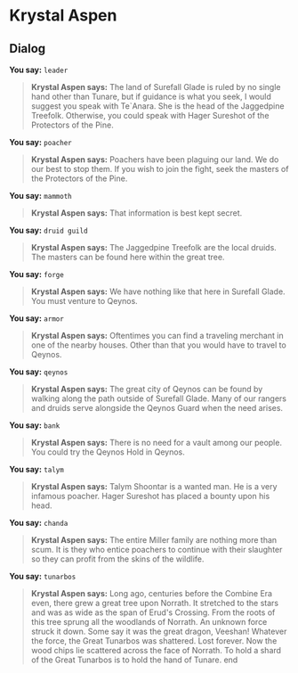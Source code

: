 # Krystal Aspen
## Dialog

**You say:** `leader`



>**Krystal Aspen says:** The land of Surefall Glade is ruled by no single hand other than Tunare, but if guidance is what you seek, I would suggest you speak with Te\`Anara.  She is the head of the Jaggedpine Treefolk.  Otherwise, you could speak with Hager Sureshot of the Protectors of the Pine.

**You say:** `poacher`



>**Krystal Aspen says:** Poachers have been plaguing our land.  We do our best to stop them.  If you wish to join the fight, seek the masters of the Protectors of the Pine.

**You say:** `mammoth`



>**Krystal Aspen says:** That information is best kept secret.

**You say:** `druid guild`



>**Krystal Aspen says:** The Jaggedpine Treefolk are the local druids.  The masters can be found here within the great tree.

**You say:** `forge`



>**Krystal Aspen says:** We have nothing like that here in Surefall Glade.  You must venture to Qeynos.

**You say:** `armor`



>**Krystal Aspen says:** Oftentimes you can find a traveling merchant in one of the nearby houses.  Other than that you would have to travel to Qeynos.

**You say:** `qeynos`



>**Krystal Aspen says:** The great city of Qeynos can be found by walking along the path outside of Surefall Glade.  Many of our rangers and druids serve alongside the Qeynos Guard when the need arises.

**You say:** `bank`



>**Krystal Aspen says:** There is no need for a vault among our people.  You could try the Qeynos Hold in Qeynos.

**You say:** `talym`



>**Krystal Aspen says:** Talym Shoontar is a wanted man.  He is a very infamous poacher.  Hager Sureshot has placed a bounty upon his head.

**You say:** `chanda`



>**Krystal Aspen says:** The entire Miller family are nothing more than scum.  It is they who entice poachers to continue with their slaughter so they can profit from the skins of the wildlife.





**You say:** `tunarbos`



>**Krystal Aspen says:** Long ago, centuries before the Combine Era even, there grew a great tree upon Norrath.  It stretched to the stars and was as wide as the span of Erud's Crossing.  From the roots of this tree sprung all the woodlands of Norrath.  An unknown force struck it down.  Some say it was the great dragon, Veeshan!  Whatever the force, the Great Tunarbos was shattered.  Lost forever.  Now the wood chips lie scattered across the face of Norrath.  To hold a shard of the Great Tunarbos is to hold the hand of Tunare.
end